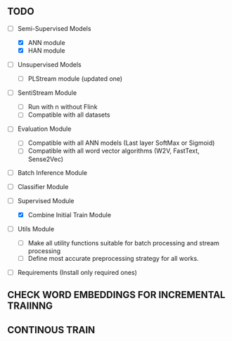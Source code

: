 ## TODO

- [ ] Semi-Supervised Models
    - [x] ANN module
    - [x] HAN module
- [ ] Unsupervised Models
    - [ ] PLStream module (updated one)
- [ ] SentiStream Module
    - [ ] Run with n without Flink
    - [ ] Compatible with all datasets
- [ ] Evaluation Module
    - [ ] Compatible with all ANN models (Last layer SoftMax or Sigmoid)
    - [ ] Compatible with all word vector algorithms (W2V, FastText, Sense2Vec)
- [ ] Batch Inference Module
- [ ] Classifier Module
- [ ] Supervised Module
    - [x] Combine Initial Train Module
- [ ] Utils Module
    - [ ] Make all utility functions suitable for batch processing and stream processing
    - [ ] Define most accurate preprocessing strategy for all works.
- [ ] Requirements (Install only required ones)



## CHECK WORD EMBEDDINGS FOR INCREMENTAL TRAIINNG
## CONTINOUS TRAIN